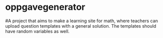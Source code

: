 # oppgavegenerator
#A project that aims to make a learning site for math, where teachers can upload question templates with a general solution. The templates should have random variables as well.
